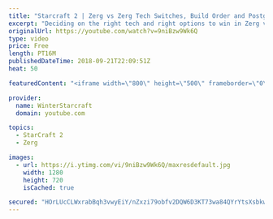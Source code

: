 ```yaml
---
title: "Starcraft 2 | Zerg vs Zerg Tech Switches, Build Order and Postgame Breakdown"
excerpt: "Deciding on the right tech and right options to win in Zerg vs Zerg.  Watch the stream - https://www.twitch.tv/wintergaming Tweeter - https://www.twitter.com/starcraftwinter Patreon - https://www.patreon.com/wintergaming"
originalUrl: https://youtube.com/watch?v=9niBzw9Wk6Q
type: video
price: Free
length: PT16M
publishedDateTime: 2018-09-21T22:09:51Z
heat: 50

featuredContent: "<iframe width=\"800\" height=\"500\" frameborder=\"0\" src=\"https://www.youtube.com/embed/9niBzw9Wk6Q\" allow=\"accelerometer; autoplay; encrypted-media; gyroscope; picture-in-picture\" allowfullscreen></iframe>"

provider:
  name: WinterStarcraft
  domain: youtube.com

topics:
  - StarCraft 2
  - Zerg

images:
  - url: https://i.ytimg.com/vi/9niBzw9Wk6Q/maxresdefault.jpg
    width: 1280
    height: 720
    isCached: true

secured: "HOrLUcCLWxrabBqh3vwyEiY/nZxzi79obfv2DQW6D3KT73wa84QYrYtsXsbkwJ6ZG1Tq7WXzICP2FlyFwoIT9c5IN1GJihVinUrhjZIAASGQHZxWsbrnFzoce9HDC4tR76gOaAVG4lFQnQl9bjdj7jqSZCtAw+T91zfDi2fg+nL0Xuu7MovvEFo/qhdJTdHXQ0wpxNfYqPT5xECH7rlkKG91sl49gyxImisjZqufbKN0WCC0GP9s5az9y3O9WXLvGFwUn8a/m2Q1zFnmndM9haJS2ytib5oLyABoCl48HKPkz4PQ7tlEHlduiAuyOn0Y563y57QAXnydA20xDKaPB+7wKqkVBSuKkE5/4yxThsLK6xsLQ0Mea5AhZTAJXulEXieYzEth6meTvlEF5ldlJbL9Le2/FdJFR+L/PsADpb8=;CoMFBKwv5UIS1sJ77pLYQA=="
---
```


